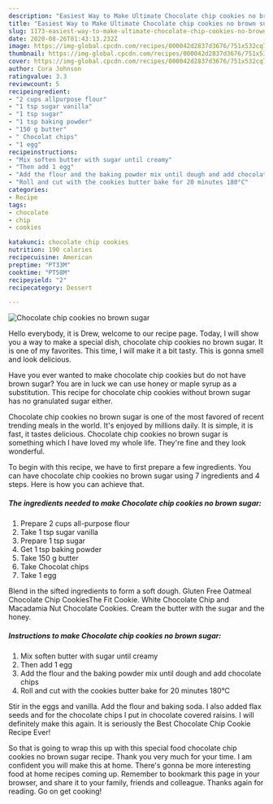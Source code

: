 ```yaml
---
description: "Easiest Way to Make Ultimate Chocolate chip cookies no brown sugar"
title: "Easiest Way to Make Ultimate Chocolate chip cookies no brown sugar"
slug: 1173-easiest-way-to-make-ultimate-chocolate-chip-cookies-no-brown-sugar
date: 2020-08-26T01:43:13.232Z
image: https://img-global.cpcdn.com/recipes/000042d2837d3676/751x532cq70/chocolate-chip-cookies-no-brown-sugar-recipe-main-photo.jpg
thumbnail: https://img-global.cpcdn.com/recipes/000042d2837d3676/751x532cq70/chocolate-chip-cookies-no-brown-sugar-recipe-main-photo.jpg
cover: https://img-global.cpcdn.com/recipes/000042d2837d3676/751x532cq70/chocolate-chip-cookies-no-brown-sugar-recipe-main-photo.jpg
author: Cora Johnson
ratingvalue: 3.3
reviewcount: 5
recipeingredient:
- "2 cups allpurpose flour"
- "1 tsp sugar vanilla"
- "1 tsp sugar"
- "1 tsp baking powder"
- "150 g butter"
- " Chocolat chips"
- "1 egg"
recipeinstructions:
- "Mix soften butter with sugar until creamy"
- "Then add 1 egg"
- "Add the flour and the baking powder mix until dough and add chocolate chips"
- "Roll and cut with the cookies butter bake for 20 minutes 180°C"
categories:
- Recipe
tags:
- chocolate
- chip
- cookies

katakunci: chocolate chip cookies 
nutrition: 190 calories
recipecuisine: American
preptime: "PT33M"
cooktime: "PT58M"
recipeyield: "2"
recipecategory: Dessert

---
```



![Chocolate chip cookies no brown sugar](https://img-global.cpcdn.com/recipes/000042d2837d3676/751x532cq70/chocolate-chip-cookies-no-brown-sugar-recipe-main-photo.jpg)

Hello everybody, it is Drew, welcome to our recipe page. Today, I will show you a way to make a special dish, chocolate chip cookies no brown sugar. It is one of my favorites. This time, I will make it a bit tasty. This is gonna smell and look delicious.

Have you ever wanted to make chocolate chip cookies but do not have brown sugar? You are in luck we can use honey or maple syrup as a substitution. This recipe for chocolate chip cookies without brown sugar has no granulated sugar either.

Chocolate chip cookies no brown sugar is one of the most favored of recent trending meals in the world. It's enjoyed by millions daily. It is simple, it is fast, it tastes delicious. Chocolate chip cookies no brown sugar is something which I have loved my whole life. They're fine and they look wonderful.


To begin with this recipe, we have to first prepare a few ingredients. You can have chocolate chip cookies no brown sugar using 7 ingredients and 4 steps. Here is how you can achieve that.

<!--inarticleads1-->

##### The ingredients needed to make Chocolate chip cookies no brown sugar:

1. Prepare 2 cups all-purpose flour
1. Take 1 tsp sugar vanilla
1. Prepare 1 tsp sugar
1. Get 1 tsp baking powder
1. Take 150 g butter
1. Take  Chocolat chips
1. Take 1 egg


Blend in the sifted ingredients to form a soft dough. Gluten Free Oatmeal Chocolate Chip CookiesThe Fit Cookie. White Chocolate Chip and Macadamia Nut Chocolate Cookies. Cream the butter with the sugar and the honey. 

<!--inarticleads2-->

##### Instructions to make Chocolate chip cookies no brown sugar:

1. Mix soften butter with sugar until creamy
1. Then add 1 egg
1. Add the flour and the baking powder mix until dough and add chocolate chips
1. Roll and cut with the cookies butter bake for 20 minutes 180°C


Stir in the eggs and vanilla. Add the flour and baking soda. I also added flax seeds and for the chocolate chips I put in chocolate covered raisins. I will definitely make this again. It is seriously the Best Chocolate Chip Cookie Recipe Ever! 

So that is going to wrap this up with this special food chocolate chip cookies no brown sugar recipe. Thank you very much for your time. I am confident you will make this at home. There's gonna be more interesting food at home recipes coming up. Remember to bookmark this page in your browser, and share it to your family, friends and colleague. Thanks again for reading. Go on get cooking!
